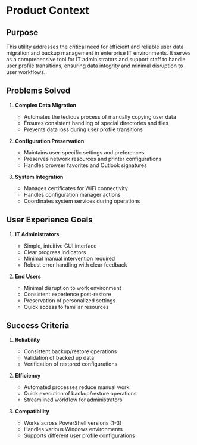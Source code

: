 # Product Context

## Purpose
This utility addresses the critical need for efficient and reliable user data migration and backup management in enterprise IT environments. It serves as a comprehensive tool for IT administrators and support staff to handle user profile transitions, ensuring data integrity and minimal disruption to user workflows.

## Problems Solved
1. **Complex Data Migration**
   - Automates the tedious process of manually copying user data
   - Ensures consistent handling of special directories and files
   - Prevents data loss during user profile transitions

2. **Configuration Preservation**
   - Maintains user-specific settings and preferences
   - Preserves network resources and printer configurations
   - Handles browser favorites and Outlook signatures

3. **System Integration**
   - Manages certificates for WiFi connectivity
   - Handles configuration manager actions
   - Coordinates system services during operations

## User Experience Goals
1. **IT Administrators**
   - Simple, intuitive GUI interface
   - Clear progress indicators
   - Minimal manual intervention required
   - Robust error handling with clear feedback

2. **End Users**
   - Minimal disruption to work environment
   - Consistent experience post-restore
   - Preservation of personalized settings
   - Quick access to familiar resources

## Success Criteria
1. **Reliability**
   - Consistent backup/restore operations
   - Validation of backed up data
   - Verification of restored configurations

2. **Efficiency**
   - Automated processes reduce manual work
   - Quick execution of backup/restore operations
   - Streamlined workflow for administrators

3. **Compatibility**
   - Works across PowerShell versions (1-3)
   - Handles various Windows environments
   - Supports different user profile configurations
